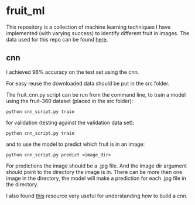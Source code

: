 # fruit_ml
This repository is a collection of machine learning techniques I have implemented (with varying success) to identify different fruit in images.
The data used for this repo can be found [here](https://www.kaggle.com/moltean/fruits).

## cnn

I achieved 96% accuracy on the test set using the cnn.

For easy reuse the downloaded data should be put in the src folder. 

The fruit_cnn.py script can be run from the command line, to train a model using the fruit-360 dataset (placed in the src folder):
```
python cnn_script.py train
``` 
for validation (testing against the validation data set): 
```
python cnn_script.py train
```
and to use the model to predict which fruit is in an image: 
```
python cnn_script.py predict <image_dir> 
```
For predictions the image should be a .jpg file. And the image dir argument should point to the directory the image is in. There can be more then one image in the directory, the model will make a prediction for each .jpg file in the directory.

I also found [this](http://adventuresinmachinelearning.com/convolutional-neural-networks-tutorial-tensorflow/) resource very useful for understanding how to build a cnn.
